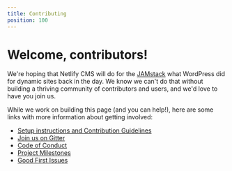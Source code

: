 ```yaml
---
title: Contributing
position: 100
---
```


# Welcome, contributors!

We're hoping that Netlify CMS will do for the [JAMstack](https://www.jamstack.org) what WordPress did for dynamic sites back in the day. We know we can't do that without building a thriving community of contributors and users, and we'd love to have you join us.

While we work on building this page (and you can help!), here are some links with more information about getting involved:

* [Setup instructions and Contribution Guidelines](https://github.com/netlify/netlify-cms/blob/master/CONTRIBUTING.md)
* [Join us on Gitter](https://gitter.im/netlify/NetlifyCMS)
* [Code of Conduct](https://github.com/netlify/netlify-cms/blob/master/CODE_OF_CONDUCT.md)
* [Project Milestones](https://github.com/netlify/netlify-cms/milestones)
* [Good First Issues](https://github.com/netlify/netlify-cms/issues?utf8=%E2%9C%93&q=is%3Aissue+is%3Aopen+sort%3Aupdated-desc+label%3A%22good+first+issue%22+-label%3Aclaimed)
